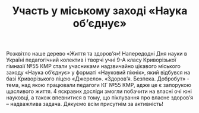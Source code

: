 ﻿---
title: Участь у міському заході «Наука об’єднує»
---

Розквітло наше дерево «Життя та здоров’я»! Напередодні Дня науки в Україні педагогічний колектив і творчі учні 9-А класу Криворізької гімназії №55 КМР стали учасниками надзвичайно цікавого міського заходу «Наука об’єднує» у форматі «Науковий пікнік», який відбувся на базі Криворізького ліцею «Джерело». «Здоров’я. Безпека. Добробут» - тема, над якою працювали педагоги КГ №55 КМР, адже це є запорукою щасливого життя. 4 яскравих досліди змогли побачити на власні очі юні науковці, а також впевнитися в тому, що піклування про власне здоров’я – надважлива задача. Дякуємо всім присутнім за активність!

<slideshow />

<youtube id="QIG17DmA8mc" />
